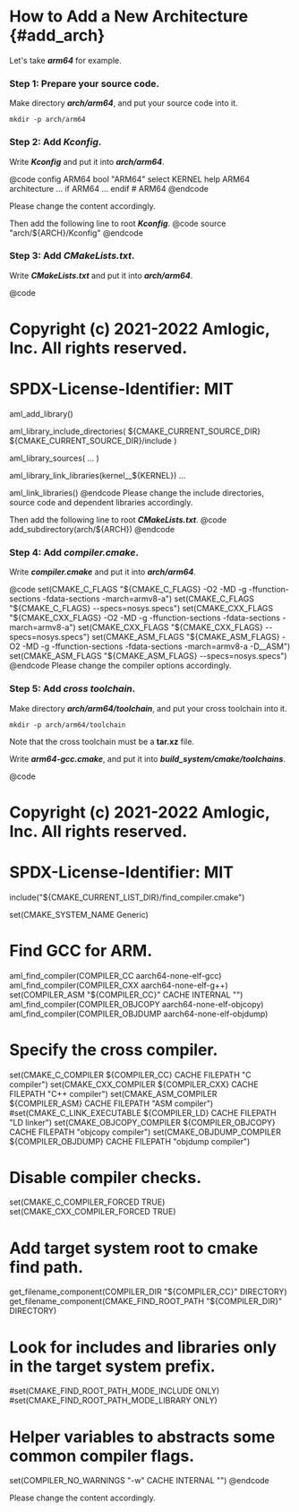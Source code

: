 How to Add a New Architecture	{#add_arch}
==========

Let's take ***arm64*** for example.

### Step 1: Prepare your source code. ###
Make directory ***arch/arm64***, and put your source code into it.

	mkdir -p arch/arm64

### Step 2: Add ***Kconfig***. ###
Write ***Kconfig*** and put it into ***arch/arm64***.

@code
config ARM64
	bool "ARM64"
	select KERNEL
	help
	  ARM64 architecture
...
if ARM64
...
endif # ARM64
@endcode

Please change the content accordingly.

Then add the following line to root ***Kconfig***.
@code
source "arch/${ARCH}/Kconfig"
@endcode

### Step 3: Add ***CMakeLists.txt***. ###
Write ***CMakeLists.txt*** and put it into ***arch/arm64***.

@code
# Copyright (c) 2021-2022 Amlogic, Inc. All rights reserved.

# SPDX-License-Identifier: MIT

aml_add_library()

aml_library_include_directories(
	${CMAKE_CURRENT_SOURCE_DIR}
	${CMAKE_CURRENT_SOURCE_DIR}/include
)

aml_library_sources(
	...
)

aml_library_link_libraries(kernel__${KERNEL})
...

aml_link_libraries()
@endcode
Please change the include directories, source code and dependent libraries accordingly.

Then add the following line to root ***CMakeLists.txt***.
@code
add_subdirectory(arch/${ARCH})
@endcode

### Step 4: Add ***compiler.cmake***. ###
Write ***compiler.cmake*** and put it into ***arch/arm64***.

@code
set(CMAKE_C_FLAGS "${CMAKE_C_FLAGS} -O2 -MD -g -ffunction-sections -fdata-sections -march=armv8-a")
set(CMAKE_C_FLAGS "${CMAKE_C_FLAGS} --specs=nosys.specs")
set(CMAKE_CXX_FLAGS "${CMAKE_CXX_FLAGS} -O2 -MD -g -ffunction-sections -fdata-sections -march=armv8-a")
set(CMAKE_CXX_FLAGS "${CMAKE_CXX_FLAGS} --specs=nosys.specs")
set(CMAKE_ASM_FLAGS "${CMAKE_ASM_FLAGS} -O2 -MD -g -ffunction-sections -fdata-sections -march=armv8-a -D__ASM")
set(CMAKE_ASM_FLAGS "${CMAKE_ASM_FLAGS} --specs=nosys.specs")
@endcode
Please change the compiler options accordingly.

### Step 5: Add ***cross toolchain***. ###
Make directory ***arch/arm64/toolchain***, and put your cross toolchain into it.

	mkdir -p arch/arm64/toolchain

Note that the cross toolchain must be a **tar.xz** file.

Write ***arm64-gcc.cmake***, and put it into ***build_system/cmake/toolchains***.

@code
# Copyright (c) 2021-2022 Amlogic, Inc. All rights reserved.

# SPDX-License-Identifier: MIT

include("${CMAKE_CURRENT_LIST_DIR}/find_compiler.cmake")

set(CMAKE_SYSTEM_NAME Generic)

# Find GCC for ARM.
aml_find_compiler(COMPILER_CC aarch64-none-elf-gcc)
aml_find_compiler(COMPILER_CXX aarch64-none-elf-g++)
set(COMPILER_ASM "${COMPILER_CC}" CACHE INTERNAL "")
aml_find_compiler(COMPILER_OBJCOPY aarch64-none-elf-objcopy)
aml_find_compiler(COMPILER_OBJDUMP aarch64-none-elf-objdump)

# Specify the cross compiler.
set(CMAKE_C_COMPILER ${COMPILER_CC} CACHE FILEPATH "C compiler")
set(CMAKE_CXX_COMPILER ${COMPILER_CXX} CACHE FILEPATH "C++ compiler")
set(CMAKE_ASM_COMPILER ${COMPILER_ASM} CACHE FILEPATH "ASM compiler")
#set(CMAKE_C_LINK_EXECUTABLE ${COMPILER_LD} CACHE FILEPATH "LD linker")
set(CMAKE_OBJCOPY_COMPILER ${COMPILER_OBJCOPY} CACHE FILEPATH "objcopy compiler")
set(CMAKE_OBJDUMP_COMPILER ${COMPILER_OBJDUMP} CACHE FILEPATH "objdump compiler")
# Disable compiler checks.
set(CMAKE_C_COMPILER_FORCED TRUE)
set(CMAKE_CXX_COMPILER_FORCED TRUE)

# Add target system root to cmake find path.
get_filename_component(COMPILER_DIR "${COMPILER_CC}" DIRECTORY)
get_filename_component(CMAKE_FIND_ROOT_PATH "${COMPILER_DIR}" DIRECTORY)

# Look for includes and libraries only in the target system prefix.
#set(CMAKE_FIND_ROOT_PATH_MODE_INCLUDE ONLY)
#set(CMAKE_FIND_ROOT_PATH_MODE_LIBRARY ONLY)

# Helper variables to abstracts some common compiler flags.
set(COMPILER_NO_WARNINGS "-w" CACHE INTERNAL "")
@endcode

Please change the content accordingly.
